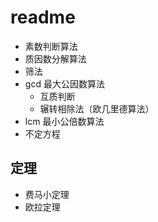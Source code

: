 # readme

- 素数判断算法
- 质因数分解算法
- 筛法
- gcd 最大公因数算法
    - 互质判断
    - 辗转相除法（欧几里德算法）
- lcm 最小公倍数算法
- 不定方程

## 定理
- 费马小定理
- 欧拉定理